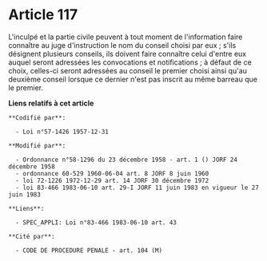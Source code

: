 # Article 117

L'inculpé et la partie civile peuvent à tout moment de l'information faire connaître au juge d'instruction le nom du conseil
choisi par eux ; s'ils désignent plusieurs conseils, ils doivent faire connaître celui d'entre eux auquel seront adressées
les convocations et notifications ; à défaut de ce choix, celles-ci seront adressées au conseil le premier choisi ainsi qu'au
deuxième conseil lorsque ce dernier n'est pas inscrit au même barreau que le premier.

**Liens relatifs à cet article**

	**Codifié par**:

	  - Loi n°57-1426 1957-12-31

	**Modifié par**:

	  - Ordonnance n°58-1296 du 23 décembre 1958 - art. 1 () JORF 24 décembre 1958
	  - ordonnance 60-529 1960-06-04 art. 8 JORF 8 juin 1960
	  - loi 72-1226 1972-12-29 art. 14 JORF 30 décembre 1972
	  - loi 83-466 1983-06-10 art. 29-I JORF 11 juin 1983 en vigueur le 27 juin 1983

	**Liens**:

	  - SPEC_APPLI: Loi n°83-466 1983-06-10 art. 43

	**Cité par**:

	  - CODE DE PROCEDURE PENALE - art. 104 (M)
